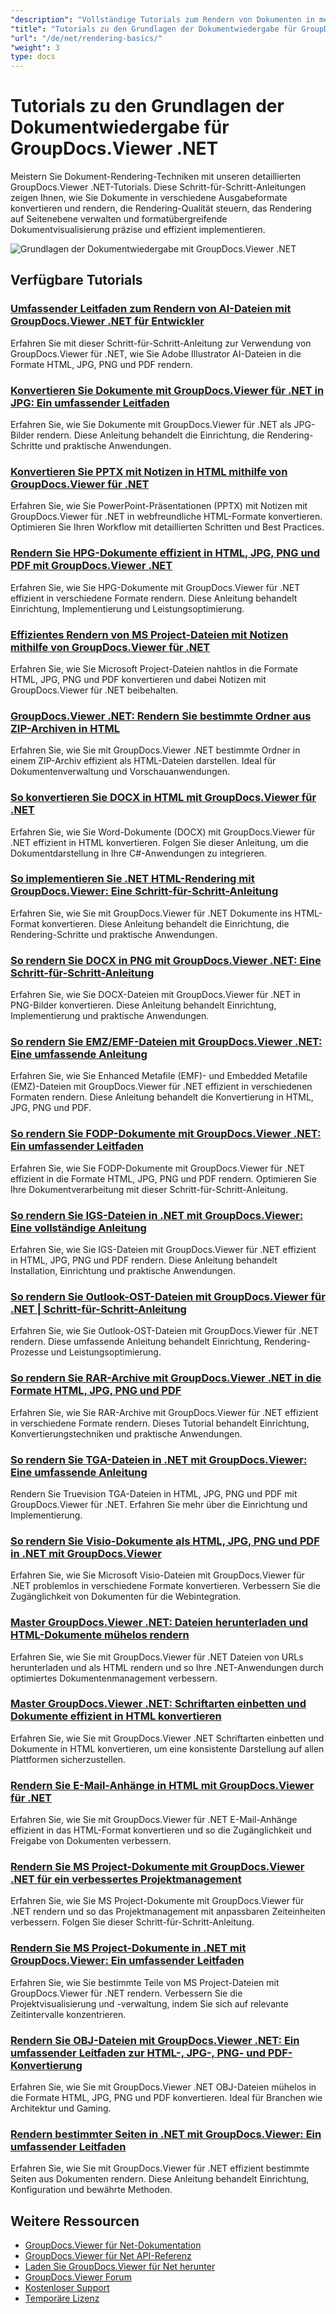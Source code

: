 ```yaml
---
"description": "Vollständige Tutorials zum Rendern von Dokumenten in mehrere Ausgabeformate, einschließlich HTML, PDF und Bildformate, mit GroupDocs.Viewer für .NET."
"title": "Tutorials zu den Grundlagen der Dokumentwiedergabe für GroupDocs.Viewer .NET"
"url": "/de/net/rendering-basics/"
"weight": 3
type: docs
---
```

# Tutorials zu den Grundlagen der Dokumentwiedergabe für GroupDocs.Viewer .NET

Meistern Sie Dokument-Rendering-Techniken mit unseren detaillierten GroupDocs.Viewer .NET-Tutorials. Diese Schritt-für-Schritt-Anleitungen zeigen Ihnen, wie Sie Dokumente in verschiedene Ausgabeformate konvertieren und rendern, die Rendering-Qualität steuern, das Rendering auf Seitenebene verwalten und formatübergreifende Dokumentvisualisierung präzise und effizient implementieren.

![Grundlagen der Dokumentwiedergabe mit GroupDocs.Viewer .NET](/viewer/rendering-basics/image.png)

## Verfügbare Tutorials

### [Umfassender Leitfaden zum Rendern von AI-Dateien mit GroupDocs.Viewer .NET für Entwickler](./render-ai-groupdocs-viewer-net-guide/)
Erfahren Sie mit dieser Schritt-für-Schritt-Anleitung zur Verwendung von GroupDocs.Viewer für .NET, wie Sie Adobe Illustrator AI-Dateien in die Formate HTML, JPG, PNG und PDF rendern.

### [Konvertieren Sie Dokumente mit GroupDocs.Viewer für .NET in JPG: Ein umfassender Leitfaden](./render-documents-jpg-groupdocs-viewer-dotnet/)
Erfahren Sie, wie Sie Dokumente mit GroupDocs.Viewer für .NET als JPG-Bilder rendern. Diese Anleitung behandelt die Einrichtung, die Rendering-Schritte und praktische Anwendungen.

### [Konvertieren Sie PPTX mit Notizen in HTML mithilfe von GroupDocs.Viewer für .NET](./render-pptx-notes-html-groupdocs-viewer-net/)
Erfahren Sie, wie Sie PowerPoint-Präsentationen (PPTX) mit Notizen mit GroupDocs.Viewer für .NET in webfreundliche HTML-Formate konvertieren. Optimieren Sie Ihren Workflow mit detaillierten Schritten und Best Practices.

### [Rendern Sie HPG-Dokumente effizient in HTML, JPG, PNG und PDF mit GroupDocs.Viewer .NET](./groupdocs-viewer-net-hpg-rendering-guide/)
Erfahren Sie, wie Sie HPG-Dokumente mit GroupDocs.Viewer für .NET effizient in verschiedene Formate rendern. Diese Anleitung behandelt Einrichtung, Implementierung und Leistungsoptimierung.

### [Effizientes Rendern von MS Project-Dateien mit Notizen mithilfe von GroupDocs.Viewer für .NET](./groupdocs-viewer-ms-project-notes-conversion/)
Erfahren Sie, wie Sie Microsoft Project-Dateien nahtlos in die Formate HTML, JPG, PNG und PDF konvertieren und dabei Notizen mit GroupDocs.Viewer für .NET beibehalten.

### [GroupDocs.Viewer .NET: Rendern Sie bestimmte Ordner aus ZIP-Archiven in HTML](./groupdocs-viewer-dotnet-render-zip-folders-html/)
Erfahren Sie, wie Sie mit GroupDocs.Viewer .NET bestimmte Ordner in einem ZIP-Archiv effizient als HTML-Dateien darstellen. Ideal für Dokumentenverwaltung und Vorschauanwendungen.

### [So konvertieren Sie DOCX in HTML mit GroupDocs.Viewer für .NET](./render-docx-html-groupdocs-viewer-dotnet/)
Erfahren Sie, wie Sie Word-Dokumente (DOCX) mit GroupDocs.Viewer für .NET effizient in HTML konvertieren. Folgen Sie dieser Anleitung, um die Dokumentdarstellung in Ihre C#-Anwendungen zu integrieren.

### [So implementieren Sie .NET HTML-Rendering mit GroupDocs.Viewer: Eine Schritt-für-Schritt-Anleitung](./implement-net-html-rendering-groupdocs-viewer/)
Erfahren Sie, wie Sie mit GroupDocs.Viewer für .NET Dokumente ins HTML-Format konvertieren. Diese Anleitung behandelt die Einrichtung, die Rendering-Schritte und praktische Anwendungen.

### [So rendern Sie DOCX in PNG mit GroupDocs.Viewer .NET: Eine Schritt-für-Schritt-Anleitung](./render-docx-png-groupdocs-viewer-net/)
Erfahren Sie, wie Sie DOCX-Dateien mit GroupDocs.Viewer für .NET in PNG-Bilder konvertieren. Diese Anleitung behandelt Einrichtung, Implementierung und praktische Anwendungen.

### [So rendern Sie EMZ/EMF-Dateien mit GroupDocs.Viewer .NET: Eine umfassende Anleitung](./render-emz-emf-groupdocs-viewer-dotnet/)
Erfahren Sie, wie Sie Enhanced Metafile (EMF)- und Embedded Metafile (EMZ)-Dateien mit GroupDocs.Viewer für .NET effizient in verschiedenen Formaten rendern. Diese Anleitung behandelt die Konvertierung in HTML, JPG, PNG und PDF.

### [So rendern Sie FODP-Dokumente mit GroupDocs.Viewer .NET: Ein umfassender Leitfaden](./render-fodp-documents-groupdocs-viewer-net/)
Erfahren Sie, wie Sie FODP-Dokumente mit GroupDocs.Viewer für .NET effizient in die Formate HTML, JPG, PNG und PDF rendern. Optimieren Sie Ihre Dokumentverarbeitung mit dieser Schritt-für-Schritt-Anleitung.

### [So rendern Sie IGS-Dateien in .NET mit GroupDocs.Viewer: Eine vollständige Anleitung](./render-igs-files-groupdocs-viewer-dotnet/)
Erfahren Sie, wie Sie IGS-Dateien mit GroupDocs.Viewer für .NET effizient in HTML, JPG, PNG und PDF rendern. Diese Anleitung behandelt Installation, Einrichtung und praktische Anwendungen.

### [So rendern Sie Outlook-OST-Dateien mit GroupDocs.Viewer für .NET | Schritt-für-Schritt-Anleitung](./render-outlook-ost-groupdocs-viewer-net/)
Erfahren Sie, wie Sie Outlook-OST-Dateien mit GroupDocs.Viewer für .NET rendern. Diese umfassende Anleitung behandelt Einrichtung, Rendering-Prozesse und Leistungsoptimierung.

### [So rendern Sie RAR-Archive mit GroupDocs.Viewer .NET in die Formate HTML, JPG, PNG und PDF](./rendering-rar-archives-using-groupdocs-viewer-net/)
Erfahren Sie, wie Sie RAR-Archive mit GroupDocs.Viewer für .NET effizient in verschiedene Formate rendern. Dieses Tutorial behandelt Einrichtung, Konvertierungstechniken und praktische Anwendungen.

### [So rendern Sie TGA-Dateien in .NET mit GroupDocs.Viewer: Eine umfassende Anleitung](./render-tga-files-dotnet-groupdocs-viewer/)
Rendern Sie Truevision TGA-Dateien in HTML, JPG, PNG und PDF mit GroupDocs.Viewer für .NET. Erfahren Sie mehr über die Einrichtung und Implementierung.

### [So rendern Sie Visio-Dokumente als HTML, JPG, PNG und PDF in .NET mit GroupDocs.Viewer](./groupdocs-viewer-dotnet-render-visio-documents-html-jpg-png-pdf/)
Erfahren Sie, wie Sie Microsoft Visio-Dateien mit GroupDocs.Viewer für .NET problemlos in verschiedene Formate konvertieren. Verbessern Sie die Zugänglichkeit von Dokumenten für die Webintegration.

### [Master GroupDocs.Viewer .NET: Dateien herunterladen und HTML-Dokumente mühelos rendern](./mastering-groupdocs-viewer-net-file-download-html-rendering/)
Erfahren Sie, wie Sie mit GroupDocs.Viewer für .NET Dateien von URLs herunterladen und als HTML rendern und so Ihre .NET-Anwendungen durch optimiertes Dokumentenmanagement verbessern.

### [Master GroupDocs.Viewer .NET: Schriftarten einbetten und Dokumente effizient in HTML konvertieren](./embed-fonts-convert-docs-groupdocs-viewer-net/)
Erfahren Sie, wie Sie mit GroupDocs.Viewer .NET Schriftarten einbetten und Dokumente in HTML konvertieren, um eine konsistente Darstellung auf allen Plattformen sicherzustellen.

### [Rendern Sie E-Mail-Anhänge in HTML mit GroupDocs.Viewer für .NET](./render-email-attachments-html-groupdocs-viewer-net/)
Erfahren Sie, wie Sie mit GroupDocs.Viewer für .NET E-Mail-Anhänge effizient in das HTML-Format konvertieren und so die Zugänglichkeit und Freigabe von Dokumenten verbessern.

### [Rendern Sie MS Project-Dokumente mit GroupDocs.Viewer .NET für ein verbessertes Projektmanagement](./render-ms-project-docs-groupdocs-viewer-net/)
Erfahren Sie, wie Sie MS Project-Dokumente mit GroupDocs.Viewer für .NET rendern und so das Projektmanagement mit anpassbaren Zeiteinheiten verbessern. Folgen Sie dieser Schritt-für-Schritt-Anleitung.

### [Rendern Sie MS Project-Dokumente in .NET mit GroupDocs.Viewer: Ein umfassender Leitfaden](./render-ms-project-dotnet-groupdocs-viewer/)
Erfahren Sie, wie Sie bestimmte Teile von MS Project-Dateien mit GroupDocs.Viewer für .NET rendern. Verbessern Sie die Projektvisualisierung und -verwaltung, indem Sie sich auf relevante Zeitintervalle konzentrieren.

### [Rendern Sie OBJ-Dateien mit GroupDocs.Viewer .NET: Ein umfassender Leitfaden zur HTML-, JPG-, PNG- und PDF-Konvertierung](./render-obj-files-groupdocs-viewer-net/)
Erfahren Sie, wie Sie mit GroupDocs.Viewer .NET OBJ-Dateien mühelos in die Formate HTML, JPG, PNG und PDF konvertieren. Ideal für Branchen wie Architektur und Gaming.

### [Rendern bestimmter Seiten in .NET mit GroupDocs.Viewer: Ein umfassender Leitfaden](./groupdocs-viewer-net-rendering-pages-guide/)
Erfahren Sie, wie Sie mit GroupDocs.Viewer für .NET effizient bestimmte Seiten aus Dokumenten rendern. Diese Anleitung behandelt Einrichtung, Konfiguration und bewährte Methoden.

## Weitere Ressourcen

- [GroupDocs.Viewer für Net-Dokumentation](https://docs.groupdocs.com/viewer/net/)
- [GroupDocs.Viewer für Net API-Referenz](https://reference.groupdocs.com/viewer/net/)
- [Laden Sie GroupDocs.Viewer für Net herunter](https://releases.groupdocs.com/viewer/net/)
- [GroupDocs.Viewer Forum](https://forum.groupdocs.com/c/viewer/9)
- [Kostenloser Support](https://forum.groupdocs.com/)
- [Temporäre Lizenz](https://purchase.groupdocs.com/temporary-license/)